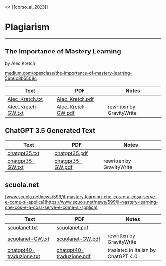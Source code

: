 << [[corso_ai_2023]]

# Plagiarism

---

## The Importance of Mastery Learning

by Alec Kretch

[medium.com/openclass/the-importance-of-mastery-learning-56b6c3b5508c](https://medium.com/openclass/the-importance-of-mastery-learning-56b6c3b5508c)

| Text                                     | PDF                                      | Notes                     |
| ---------------------------------------- | ---------------------------------------- | ------------------------- |
| [Alec_Kretch.txt](Alec_Kretch.txt)       | [Alec_Kretch.pdf](Alec_Kretch.pdf)       |                           |
| [Alec_Kretch-GW.txt](Alec_Kretch-GW.txt) | [Alec_Kretch-GW.pdf](Alec_Kretch-GW.pdf) | rewritten by GravityWrite |



## ChatGPT 3.5 Generated Text

| Text                                 | PDF                                  | Notes                     |
| ------------------------------------ | ------------------------------------ | ------------------------- |
| [chatgpt35.txt](chatgpt35.txt)       | [chatgpt35.pdf](chatgpt35.pdf)       |                           |
| [chatgpt35-GW.txt](chatgpt35-GW.txt) | [chatgpt35-GW.pdf](chatgpt35-GW.pdf) | rewritten by GravityWrite |



## scuola.net

[www.scuola.net/news/599/il-mastery-learning-che-cos-e-a-cosa-serve-e-come-si-applica](https://www.scuola.net/news/599/il-mastery-learning-che-cos-e-a-cosa-serve-e-come-si-applica)

| Text                                                 | PDF                                                  | Notes                               |
| ---------------------------------------------------- | ---------------------------------------------------- | ----------------------------------- |
| [scuolanet.txt](scuolanet.txt)                       | [scuolanet.pdf](scuolanet.pdf)                       |                                     |
| [scuolanet-GW.txt](scuolanet-GW.txt)                 | [scuolanet-GW.pdf](scuolanet-GW.pdf)                 | rewritten by GravityWrite           |
| [chatgpt40-traduzione.txt](chatgpt40-traduzione.txt) | [chatgpt40-traduzione.pdf](chatgpt40-traduzione.pdf) | traslated in Italian by ChatGPT 4.0 |

